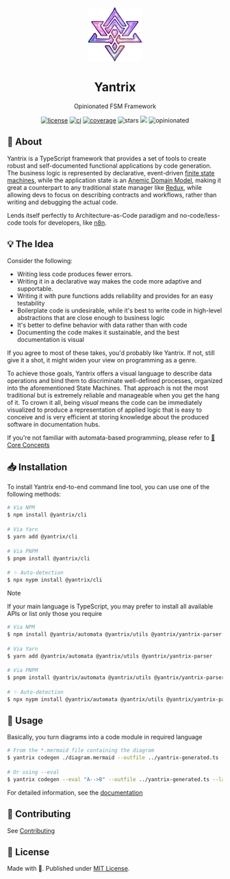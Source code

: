 <div align="center">
  <img width="128" src="/docs/public/logo.png" />
  <h1>Yantrix</h1>
  <p>Opinionated FSM Framework</p>
</div>

<p align="center">
    <a href="https://github.com/tfcp68/yantrix/blob/main/LICENSE" target="_blank"><img src="https://img.shields.io/github/license/tfcp68/yantrix" alt="license"></a>
	<a href="https://github.com/tfcp68/yantrix/actions/workflows/tests.yml" target="_blank"><img src="https://github.com/tfcp68/yantrix/actions/workflows/tests.yml/badge.svg" alt="ci"></a>
	<a href="https://codecov.io/gh/tfcp68/yantrix" target="_blank"><img src="https://img.shields.io/codecov/c/gh/tfcp68/yantrix/main" alt="coverage"></a>
	<img src="https://img.shields.io/github/stars/tfcp68/yantrix" alt="stars">
	<a href="https://hits.seeyoufarm.com"><img src="https://hits.seeyoufarm.com/api/count/incr/badge.svg?url=https%3A%2F%2Fgithub.com%2Ftfcp68%2Fyantrix&count_bg=%233DAEC8&title_bg=%23555555&icon=&icon_color=%23E7E7E7&title=visitors&edge_flat=false"/></a>
	<img src="https://img.shields.io/static/v1?label=opinionated&message=enough&color=success" alt="opinionated" />
</p>

## 🧭 About

Yantrix is a TypeScript framework that provides a set of tools to create robust and self-documented functional
applications by code generation.
The business logic is represented by declarative,
event-driven [finite state machines](https://en.wikipedia.org/wiki/Finite-state_machine), while the application state is
an [Anemic Domain Model](https://en.wikipedia.org/wiki/Anemic_domain_model), making it great a counterpart to any
traditional state manager like [Redux](https://redux.js.org/), while allowing devs to focus on describing contracts and
workflows, rather than writing and debugging the
actual code.

Lends itself perfectly to Architecture-as-Code paradigm and no-code/less-code
tools for developers, like [n8n](https://github.com/n8n-io/n8n).

## 💡 The Idea

Consider the following:

-   Writing less code produces fewer errors.
-   Writing it in a declarative way makes the code more adaptive and supportable.
-   Writing it with pure functions adds reliability and provides for an easy testability
-   Boilerplate code is undesirable, while it's best to write code in high-level abstractions that are close enough to business logic
-   It's better to define behavior with data rather than with code
-   Documenting the code makes it sustainable, and the best documentation is visual

If you agree to most of these takes, you'd probably like Yantrix. If not, still give it a shot, it might widen your view on programming as a genre.

To achieve those goals, Yantrix offers a visual language to describe data operations and bind them to discriminate well-defined processes, organized into the aforementioned State Machines. That approach is not the most traditional but is extremely reliable and manageable when you get the hang of it. To crown it all, being _visual_ means the code can be immediately visualized to produce a representation of applied logic that is easy to conceive and is very efficient at storing knowledge about the produced software in documentation hubs.

If you're not familiar with automata-based programming, please refer to [🧠Core Concepts](https://tfcp68.github.io/yantrix/concepts/)

## 📥 Installation

To install Yantrix end-to-end command line tool, you can use one of the following methods:

```bash
# Via NPM
$ npm install @yantrix/cli

# Via Yarn
$ yarn add @yantrix/cli

# Via PNPM
$ pnpm install @yantrix/cli

# ✨ Auto-detection
$ npx nypm install @yantrix/cli
```
> [!NOTE]
> If your main language is TypeScript, you may prefer to install all available APIs or list only those you require
>
> ```bash
> # Via NPM
> $ npm install @yantrix/automata @yantrix/utils @yantrix/yantrix-parser
>
> # Via Yarn
> $ yarn add @yantrix/automata @yantrix/utils @yantrix/yantrix-parser
>
> # Via PNPM
> $ pnpm install @yantrix/automata @yantrix/utils @yantrix/yantrix-parser
>
> # ✨ Auto-detection
> $ npx nypm install @yantrix/automata @yantrix/utils @yantrix/yantrix-parser
> ```

## 📖 Usage

Basically, you turn diagrams into a code module in required language

```bash
# From the *.mermaid file containing the diagram
$ yantrix codegen ./diagram.mermaid --outfile ../yantrix-generated.ts --language TypeScript --className SampleFSM

# Or using --eval
$ yantrix codegen --eval "A-->B" --outfile ../yantrix-generated.ts --language TypeScript --className SampleFSM
```

For detailed information, see the [documentation](https://tfcp68.github.io/yantrix)

## 🌱 Contributing

See [Contributing](https://tfcp68.github.io/yantrix/contributing/)

## 📜 License

Made with 💜. Published under [MIT License](./LICENSE).
